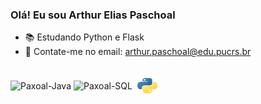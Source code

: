 ### Olá! Eu sou Arthur Elias Paschoal


- 📚 Estudando Python e Flask
- 📩 Contate-me no email: arthur.paschoal@edu.pucrs.br
<div style="display: inline_block"><br>
  <img align="center" alt="Paxoal-Java" height="30" width="40" src="https://cdn.jsdelivr.net/gh/devicons/devicon@latest/icons/java/java-original.svg">
  <img align="center" alt="Paxoal-SQL" height="30" width="40" src="https://cdn.jsdelivr.net/gh/devicons/devicon@latest/icons/mysql/mysql-original-wordmark.svg">
  <img align="center" alt="Paxoal-Python" height="30" width="40" src="https://raw.githubusercontent.com/devicons/devicon/master/icons/python/python-original.svg">
  
</div>
